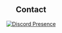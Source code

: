 <div align="center">
  <h2>Contact</h2>
  <a href="https://discord.com/users/215436239376089089" target="_blank">
    <img src="https://lanyard.cnrad.dev/api/215436239376089089?theme=dark&showDisplayName=true&idleMessage=AFK&busyMessage=Busy..." alt="Discord Presence">
  </a>
</div>
